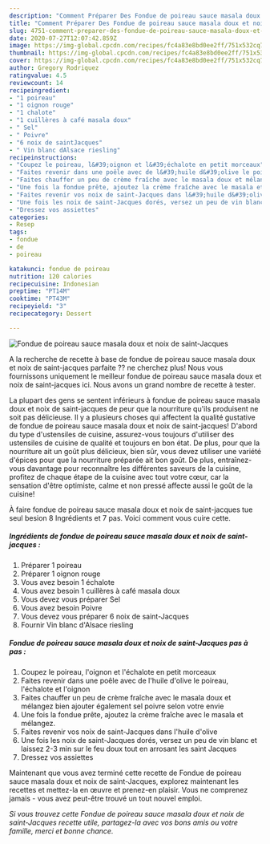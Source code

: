 ```yaml
---
description: "Comment Préparer Des Fondue de poireau sauce masala doux et noix de saint-Jacques"
title: "Comment Préparer Des Fondue de poireau sauce masala doux et noix de saint-Jacques"
slug: 4751-comment-preparer-des-fondue-de-poireau-sauce-masala-doux-et-noix-de-saint-jacques
date: 2020-07-27T12:07:42.859Z
image: https://img-global.cpcdn.com/recipes/fc4a83e8bd0ee2ff/751x532cq70/fondue-de-poireau-sauce-masala-doux-et-noix-de-saint-jacques-photo-principale-de-la-recette.jpg
thumbnail: https://img-global.cpcdn.com/recipes/fc4a83e8bd0ee2ff/751x532cq70/fondue-de-poireau-sauce-masala-doux-et-noix-de-saint-jacques-photo-principale-de-la-recette.jpg
cover: https://img-global.cpcdn.com/recipes/fc4a83e8bd0ee2ff/751x532cq70/fondue-de-poireau-sauce-masala-doux-et-noix-de-saint-jacques-photo-principale-de-la-recette.jpg
author: Gregory Rodriquez
ratingvalue: 4.5
reviewcount: 14
recipeingredient:
- "1 poireau"
- "1 oignon rouge"
- "1 chalote"
- "1 cuillères à café masala doux"
- " Sel"
- " Poivre"
- "6 noix de saintJacques"
- " Vin blanc dAlsace riesling"
recipeinstructions:
- "Coupez le poireau, l&#39;oignon et l&#39;échalote en petit morceaux"
- "Faites revenir dans une poêle avec de l&#39;huile d&#39;olive le poireau, l&#39;échalote et l&#39;oignon"
- "Faites chauffer un peu de crème fraîche avec le masala doux et mélangez bien ajouter également sel poivre selon votre envie"
- "Une fois la fondue prête, ajoutez la crème fraîche avec le masala et mélangez."
- "Faites revenir vos noix de saint-Jacques dans l&#39;huile d&#39;olive"
- "Une fois les noix de saint-Jacques dorés, versez un peu de vin blanc et laissez 2-3 min sur le feu doux tout en arrosant les saint Jacques"
- "Dressez vos assiettes"
categories:
- Resep
tags:
- fondue
- de
- poireau

katakunci: fondue de poireau 
nutrition: 120 calories
recipecuisine: Indonesian
preptime: "PT14M"
cooktime: "PT43M"
recipeyield: "3"
recipecategory: Dessert

---
```



![Fondue de poireau sauce masala doux et noix de saint-Jacques](https://img-global.cpcdn.com/recipes/fc4a83e8bd0ee2ff/751x532cq70/fondue-de-poireau-sauce-masala-doux-et-noix-de-saint-jacques-photo-principale-de-la-recette.jpg)

A la recherche de recette à base de fondue de poireau sauce masala doux et noix de saint-jacques parfaite ?? ne cherchez plus! Nous vous fournissons uniquement le meilleur fondue de poireau sauce masala doux et noix de saint-jacques ici. Nous avons un grand nombre de recette à tester.

La plupart des gens se sentent inférieurs à fondue de poireau sauce masala doux et noix de saint-jacques de peur que la nourriture qu'ils produisent ne soit pas délicieuse. Il y a plusieurs choses qui affectent la qualité gustative de fondue de poireau sauce masala doux et noix de saint-jacques! D'abord du type d'ustensiles de cuisine, assurez-vous toujours d'utiliser des ustensiles de cuisine de qualité et toujours en bon état. De plus, pour que la nourriture ait un goût plus délicieux, bien sûr, vous devez utiliser une variété d'épices pour que la nourriture préparée ait bon goût. De plus, entraînez-vous davantage pour reconnaître les différentes saveurs de la cuisine, profitez de chaque étape de la cuisine avec tout votre cœur, car la sensation d'être optimiste, calme et non pressé affecte aussi le goût de la cuisine!

<!--inarticleads1-->

À faire fondue de poireau sauce masala doux et noix de saint-jacques tue seul besion 8 Ingrédients et 7 pas. Voici comment vous cuire cette.

##### Ingrédients de fondue de poireau sauce masala doux et noix de saint-jacques :

1. Préparer 1 poireau
1. Préparer 1 oignon rouge
1. Vous avez besoin 1 échalote
1. Vous avez besoin 1 cuillères à café masala doux
1. Vous devez vous préparer  Sel
1. Vous avez besoin  Poivre
1. Vous devez vous préparer 6 noix de saint-Jacques
1. Fournir  Vin blanc d&#39;Alsace riesling




<!--inarticleads2-->

##### Fondue de poireau sauce masala doux et noix de saint-Jacques pas à pas :

1. Coupez le poireau, l&#39;oignon et l&#39;échalote en petit morceaux
1. Faites revenir dans une poêle avec de l&#39;huile d&#39;olive le poireau, l&#39;échalote et l&#39;oignon
1. Faites chauffer un peu de crème fraîche avec le masala doux et mélangez bien ajouter également sel poivre selon votre envie
1. Une fois la fondue prête, ajoutez la crème fraîche avec le masala et mélangez.
1. Faites revenir vos noix de saint-Jacques dans l&#39;huile d&#39;olive
1. Une fois les noix de saint-Jacques dorés, versez un peu de vin blanc et laissez 2-3 min sur le feu doux tout en arrosant les saint Jacques
1. Dressez vos assiettes




<!--inarticleads1-->

<p>
Maintenant que vous avez terminé cette recette de Fondue de poireau sauce masala doux et noix de saint-Jacques, explorez maintenant les recettes et mettez-la en œuvre et prenez-en plaisir. Vous ne comprenez jamais - vous avez peut-être trouvé un tout nouvel emploi.
</p>

<p>
<i>Si vous trouvez cette Fondue de poireau sauce masala doux et noix de saint-Jacques recette utile, partagez-la avec vos bons amis ou votre famille, merci et bonne chance.</i>
</p>
